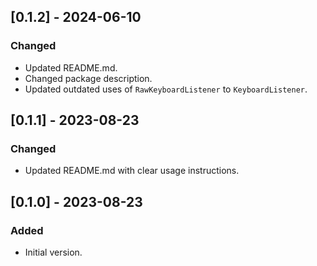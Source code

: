 
## [0.1.2] - 2024-06-10
### Changed
- Updated README.md.
- Changed package description.
- Updated outdated uses of `RawKeyboardListener` to `KeyboardListener`.

## [0.1.1] - 2023-08-23
### Changed
- Updated README.md with clear usage instructions.

## [0.1.0] - 2023-08-23
### Added
- Initial version.
